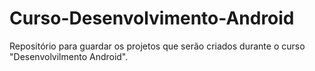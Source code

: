 # Curso-Desenvolvimento-Android
Repositório para guardar os projetos que serão criados durante o curso "Desenvolvilmento Android".
